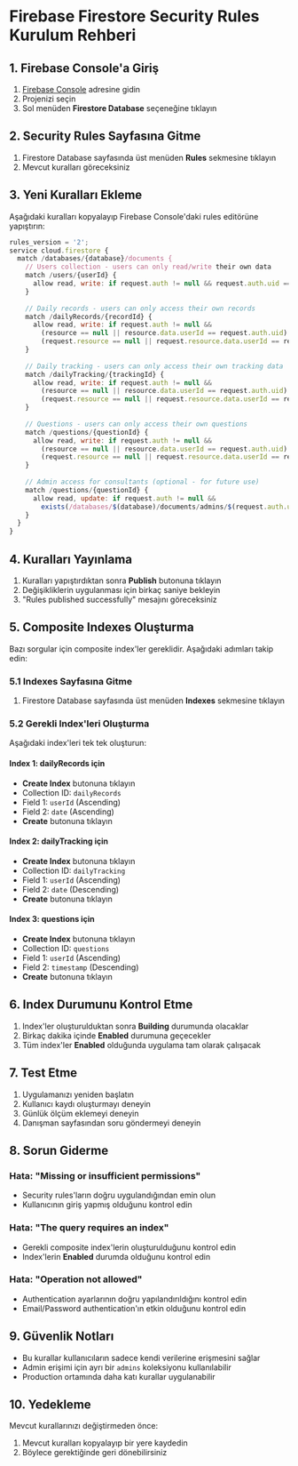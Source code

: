 # Firebase Firestore Security Rules Kurulum Rehberi

## 1. Firebase Console'a Giriş

1. [Firebase Console](https://console.firebase.google.com/) adresine gidin
2. Projenizi seçin
3. Sol menüden **Firestore Database** seçeneğine tıklayın

## 2. Security Rules Sayfasına Gitme

1. Firestore Database sayfasında üst menüden **Rules** sekmesine tıklayın
2. Mevcut kuralları göreceksiniz

## 3. Yeni Kuralları Ekleme

Aşağıdaki kuralları kopyalayıp Firebase Console'daki rules editörüne yapıştırın:

```javascript
rules_version = '2';
service cloud.firestore {
  match /databases/{database}/documents {
    // Users collection - users can only read/write their own data
    match /users/{userId} {
      allow read, write: if request.auth != null && request.auth.uid == userId;
    }
    
    // Daily records - users can only access their own records
    match /dailyRecords/{recordId} {
      allow read, write: if request.auth != null && 
        (resource == null || resource.data.userId == request.auth.uid) &&
        (request.resource == null || request.resource.data.userId == request.auth.uid);
    }
    
    // Daily tracking - users can only access their own tracking data
    match /dailyTracking/{trackingId} {
      allow read, write: if request.auth != null && 
        (resource == null || resource.data.userId == request.auth.uid) &&
        (request.resource == null || request.resource.data.userId == request.auth.uid);
    }
    
    // Questions - users can only access their own questions
    match /questions/{questionId} {
      allow read, write: if request.auth != null && 
        (resource == null || resource.data.userId == request.auth.uid) &&
        (request.resource == null || request.resource.data.userId == request.auth.uid);
    }
    
    // Admin access for consultants (optional - for future use)
    match /questions/{questionId} {
      allow read, update: if request.auth != null && 
        exists(/databases/$(database)/documents/admins/$(request.auth.uid));
    }
  }
}
```

## 4. Kuralları Yayınlama

1. Kuralları yapıştırdıktan sonra **Publish** butonuna tıklayın
2. Değişikliklerin uygulanması için birkaç saniye bekleyin
3. "Rules published successfully" mesajını göreceksiniz

## 5. Composite Indexes Oluşturma

Bazı sorgular için composite index'ler gereklidir. Aşağıdaki adımları takip edin:

### 5.1 Indexes Sayfasına Gitme
1. Firestore Database sayfasında üst menüden **Indexes** sekmesine tıklayın

### 5.2 Gerekli Index'leri Oluşturma

Aşağıdaki index'leri tek tek oluşturun:

#### Index 1: dailyRecords için
- **Create Index** butonuna tıklayın
- Collection ID: `dailyRecords`
- Field 1: `userId` (Ascending)
- Field 2: `date` (Ascending)
- **Create** butonuna tıklayın

#### Index 2: dailyTracking için
- **Create Index** butonuna tıklayın
- Collection ID: `dailyTracking`
- Field 1: `userId` (Ascending)
- Field 2: `date` (Descending)
- **Create** butonuna tıklayın

#### Index 3: questions için
- **Create Index** butonuna tıklayın
- Collection ID: `questions`
- Field 1: `userId` (Ascending)
- Field 2: `timestamp` (Descending)
- **Create** butonuna tıklayın

## 6. Index Durumunu Kontrol Etme

1. Index'ler oluşturulduktan sonra **Building** durumunda olacaklar
2. Birkaç dakika içinde **Enabled** durumuna geçecekler
3. Tüm index'ler **Enabled** olduğunda uygulama tam olarak çalışacak

## 7. Test Etme

1. Uygulamanızı yeniden başlatın
2. Kullanıcı kaydı oluşturmayı deneyin
3. Günlük ölçüm eklemeyi deneyin
4. Danışman sayfasından soru göndermeyi deneyin

## 8. Sorun Giderme

### Hata: "Missing or insufficient permissions"
- Security rules'ların doğru uygulandığından emin olun
- Kullanıcının giriş yapmış olduğunu kontrol edin

### Hata: "The query requires an index"
- Gerekli composite index'lerin oluşturulduğunu kontrol edin
- Index'lerin **Enabled** durumda olduğunu kontrol edin

### Hata: "Operation not allowed"
- Authentication ayarlarının doğru yapılandırıldığını kontrol edin
- Email/Password authentication'ın etkin olduğunu kontrol edin

## 9. Güvenlik Notları

- Bu kurallar kullanıcıların sadece kendi verilerine erişmesini sağlar
- Admin erişimi için ayrı bir `admins` koleksiyonu kullanılabilir
- Production ortamında daha katı kurallar uygulanabilir

## 10. Yedekleme

Mevcut kurallarınızı değiştirmeden önce:
1. Mevcut kuralları kopyalayıp bir yere kaydedin
2. Böylece gerektiğinde geri dönebilirsiniz